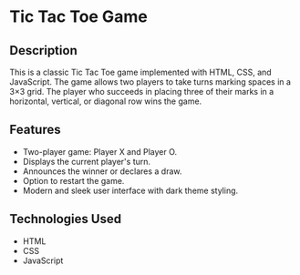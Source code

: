 # Tic Tac Toe Game

## Description
This is a classic Tic Tac Toe game implemented with HTML, CSS, and JavaScript. The game allows two players to take turns marking spaces in a 3×3 grid. The player who succeeds in placing three of their marks in a horizontal, vertical, or diagonal row wins the game.

## Features
- Two-player game: Player X and Player O.
- Displays the current player's turn.
- Announces the winner or declares a draw.
- Option to restart the game.
- Modern and sleek user interface with dark theme styling.

## Technologies Used
- HTML
- CSS
- JavaScript


